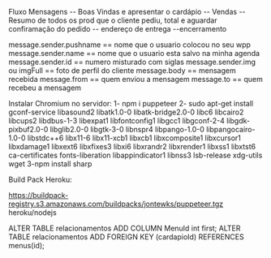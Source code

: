 Fluxo Mensagens
    -- Boas Vindas e apresentar o cardápio
    -- Vendas
    -- Resumo de todos os prod que o cliente pediu, total e aguardar confiramação do pedido
    -- endereço de entrega
    --encerramento



message.sender.pushname == nome que o usuario colocou no seu wpp
message.sender.name == nome que o usuario esta salvo na minha agenda
message.sender.id == numero misturado com siglas
message.sender.img ou imgFull == foto de perfil do cliente
message.body == mensagem recebida
message.from == quem enviou a mensagem
message.to == quem recebeu a mensagem


Instalar Chromium no servidor:
    1- npm i puppeteer
    2- sudo apt-get install gconf-service libasound2 libatk1.0-0 libatk-bridge2.0-0 libc6 libcairo2 libcups2 libdbus-1-3 libexpat1 libfontconfig1 libgcc1 libgconf-2-4 libgdk-pixbuf2.0-0 libglib2.0-0 libgtk-3-0 libnspr4 libpango-1.0-0 libpangocairo-1.0-0 libstdc++6 libx11-6 libx11-xcb1 libxcb1 libxcomposite1 libxcursor1 libxdamage1 libxext6 libxfixes3 libxi6 libxrandr2 libxrender1 libxss1 libxtst6 ca-certificates fonts-liberation libappindicator1 libnss3 lsb-release xdg-utils wget
    3-npm install sharp


Build Pack Heroku:

https://buildpack-registry.s3.amazonaws.com/buildpacks/jontewks/puppeteer.tgz
heroku/nodejs




ALTER TABLE relacionamentos ADD COLUMN MenuId int first;
ALTER TABLE relacionamentos ADD FOREIGN KEY (cardapioId) REFERENCES menus(id);